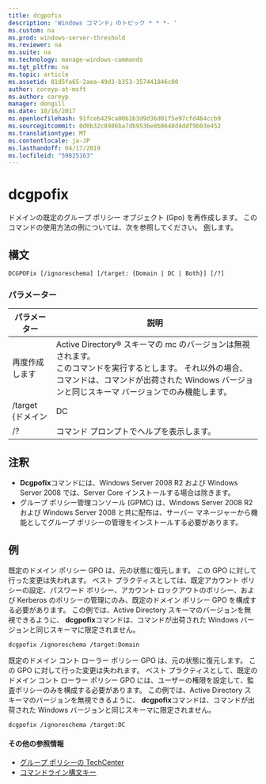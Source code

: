 ```yaml
---
title: dcgpofix
description: 'Windows コマンド」のトピック * * *- '
ms.custom: na
ms.prod: windows-server-threshold
ms.reviewer: na
ms.suite: na
ms.technology: manage-windows-commands
ms.tgt_pltfrm: na
ms.topic: article
ms.assetid: 81d5fa65-2aea-49d3-b353-357441846c00
author: coreyp-at-msft
ms.author: coreyp
manager: dongill
ms.date: 10/16/2017
ms.openlocfilehash: 91fceb429ca00b1b3d9d36d01f5e97cfd464ccb9
ms.sourcegitcommit: 0d0b32c8986ba7db9536e0b8648d4ddf9b03e452
ms.translationtype: MT
ms.contentlocale: ja-JP
ms.lasthandoff: 04/17/2019
ms.locfileid: "59825163"
---
```

# <a name="dcgpofix"></a>dcgpofix



ドメインの既定のグループ ポリシー オブジェクト (Gpo) を再作成します。 このコマンドの使用方法の例については、次を参照してください。 [例](#BKMK_Examples)します。

## <a name="syntax"></a>構文

```
DCGPOFix [/ignoreschema] [/target: {Domain | DC | Both}] [/?]
```

### <a name="parameters"></a>パラメーター

|パラメーター|説明|
|---------|-----------|
|再度作成します|Active Directory® スキーマの mc のバージョンは無視されます。</br>このコマンドを実行するとします。 それ以外の場合、コマンドは、コマンドが出荷された Windows バージョンと同じスキーマ バージョンでのみ機能します。|
|/target {ドメイン | DC | 両方}|復元するには、どの GPO を指定します。 既定のドメイン ポリシー GPO、ドメイン コント ローラーの既定の GPO、またはその両方を復元することができます。|
|/?|コマンド プロンプトでヘルプを表示します。|

## <a name="remarks"></a>注釈

-   **Dcgpofix**コマンドには、Windows Server 2008 R2 および Windows Server 2008 では、Server Core インストールする場合は除きます。
-   グループ ポリシー管理コンソール (GPMC) は、Windows Server 2008 R2 および Windows Server 2008 と共に配布は、サーバー マネージャーから機能としてグループ ポリシーの管理をインストールする必要があります。

## <a name="BKMK_Examples"></a>例

既定のドメイン ポリシー GPO は、元の状態に復元します。 この GPO に対して行った変更は失われます。 ベスト プラクティスとしては、既定アカウント ポリシーの設定、パスワード ポリシー、アカウント ロックアウトのポリシー、および Kerberos のポリシーの管理にのみ、既定のドメイン ポリシー GPO を構成する必要があります。 この例では、Active Directory スキーマのバージョンを無視できるように、 **dcgpofix**コマンドは、コマンドが出荷された Windows バージョンと同じスキーマに限定されません。
```
dcgpofix /ignoreschema /target:Domain
```
既定のドメイン コント ローラー ポリシー GPO は、元の状態に復元します。 この GPO に対して行った変更は失われます。 ベスト プラクティスとして、既定のドメイン コント ローラー ポリシー GPO には、ユーザーの権限を設定して、監査ポリシーのみを構成する必要があります。 この例では、Active Directory スキーマのバージョンを無視できるように、 **dcgpofix**コマンドは、コマンドが出荷された Windows バージョンと同じスキーマに限定されません。
```
dcgpofix /ignoreschema /target:DC
```

#### <a name="additional-references"></a>その他の参照情報

-   [グループ ポリシーの TechCenter](https://go.microsoft.com/fwlink/?LinkID=145531)
-   [コマンドライン構文キー](command-line-syntax-key.md)